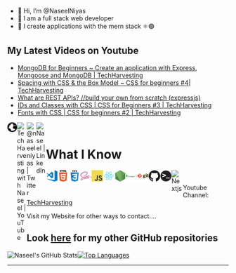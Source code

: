 - 👋 Hi, I’m @NaseelNiyas 
- 🏫 I am a full stack web developer 
- 🍃 I create applications with the mern stack ⚛️🟢



## My Latest Videos on Youtube
<!-- YOUTUBE:START -->
- [MongoDB for Beginners ~ Create an application with Express, Mongoose and MongoDB | TechHarvesting](https://www.youtube.com/watch?v=iM4HYMUWfPY)
- [Spacing with CSS & the Box Model ~ CSS for beginners #4| TechHarvesting](https://www.youtube.com/watch?v=1csCfVOWzyE)
- [What are REST APIs? //build your own from scratch (expressjs)](https://www.youtube.com/watch?v=tIp1HnT7WV4)
- [IDs and Classes with CSS | CSS for Beginners #3 | TechHarvesting](https://www.youtube.com/watch?v=t7RK4tUyifM)
- [Fonts with CSS | CSS for beginners #2 | TechHarvesting](https://www.youtube.com/watch?v=4GTALZSjtjE)
<!-- YOUTUBE:END -->




[<img align="left" alt="techharvesting.in" width="22px" src="https://raw.githubusercontent.com/iconic/open-iconic/master/svg/globe.svg" />][website]
[<img align="left" alt="Tech Harvesting with Naseel | YouTube" width="22px" src="https://cdn.jsdelivr.net/npm/simple-icons@v3/icons/youtube.svg" />][youtube]
[<img align="left" alt="@naseelniyas | Twitter" width="22px" src="https://cdn.jsdelivr.net/npm/simple-icons@v3/icons/twitter.svg" />][twitter]
[<img align="left" alt="Naseel | LinkedIn" width="22px" src="https://cdn.jsdelivr.net/npm/simple-icons@v3/icons/linkedin.svg" />][linkedin]

<br />

# What I Know

<img align="left" alt="Visual Studio Code" width="26px" src="https://raw.githubusercontent.com/github/explore/80688e429a7d4ef2fca1e82350fe8e3517d3494d/topics/visual-studio-code/visual-studio-code.png" />
<img align="left" alt="HTML5" width="26px" src="https://raw.githubusercontent.com/github/explore/80688e429a7d4ef2fca1e82350fe8e3517d3494d/topics/html/html.png" />
<img align="left" alt="CSS3" width="26px" src="https://raw.githubusercontent.com/github/explore/80688e429a7d4ef2fca1e82350fe8e3517d3494d/topics/css/css.png" />
<img align="left" alt="Sass" width="26px" src="https://raw.githubusercontent.com/github/explore/80688e429a7d4ef2fca1e82350fe8e3517d3494d/topics/sass/sass.png" />
<img align="left" alt="JavaScript" width="26px" src="https://raw.githubusercontent.com/github/explore/80688e429a7d4ef2fca1e82350fe8e3517d3494d/topics/javascript/javascript.png" />
<img align="left" alt="React" width="26px" src="https://raw.githubusercontent.com/github/explore/80688e429a7d4ef2fca1e82350fe8e3517d3494d/topics/react/react.png" />
<img align="left" alt="Node.js" width="26px" src="https://raw.githubusercontent.com/github/explore/80688e429a7d4ef2fca1e82350fe8e3517d3494d/topics/nodejs/nodejs.png" />
<img align="left" alt="MongoDB" width="26px" src="https://raw.githubusercontent.com/github/explore/80688e429a7d4ef2fca1e82350fe8e3517d3494d/topics/mongodb/mongodb.png" />
<img align="left" alt="Git" width="26px" src="https://raw.githubusercontent.com/github/explore/80688e429a7d4ef2fca1e82350fe8e3517d3494d/topics/git/git.png" />
<img align="left" alt="GitHub" width="26px" src="https://raw.githubusercontent.com/github/explore/78df643247d429f6cc873026c0622819ad797942/topics/github/github.png" />
<img align="left" alt="Terminal" width="26px" src="https://raw.githubusercontent.com/github/explore/80688e429a7d4ef2fca1e82350fe8e3517d3494d/topics/terminal/terminal.png" />
<img align="left" alt="Nextjs" width="26px" src="https://www.asapdevelopers.com/wp-content/uploads/2019/04/next_js.png" />



<br>

Youtube Channel: [TechHarvesting](https://www.youtube.com/channel/UCvyU5jrYhkYnybK6D1t5UHQ)

Visit my Website for other ways to contact....

Look [here](http://github.com/techharvesting) for my other GitHub repositories
---
  <img align="left" alt="Naseel's GitHub Stats" src="https://github-readme-stats.vercel.app/api?username=naseelniyas&show_icons=true&hide_border=true&theme=nightowl" />

[![Top Languages](https://github-readme-stats.vercel.app/api/top-langs/?username=naseelniyas&layout=compact&theme=nightowl)](https://github.com/naseelniyas/github-readme-stats)

---

[website]: https://techharvesting.in
[twitter]: https://twitter.com/naseelniyas
[youtube]: https://youtube.com/TechHarvestingWithNaseel
[linkedin]: https://www.linkedin.com/in/naseelniyas
